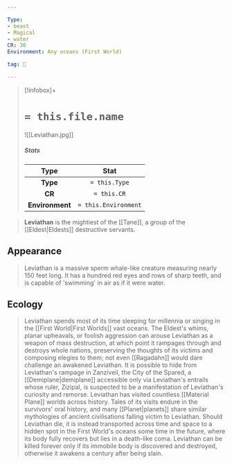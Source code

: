 ```yaml
---

Type:
- beast
- Magical
- water
CR: 30
Environment: Any oceans (First World)

tag: 👹

---
```


> [!infobox]+
> #  `= this.file.name`
> ![[Leviathan.jpg]]
> ##### Stats
> Type | Stat |
> :---:|:---:|
> **Type** | `= this.Type` |
> **CR** | `= this.CR` |
> **Environment** | `= this.Environment` |



> **Leviathan** is the mightiest of the [[Tane]], a group of the [[Eldest|Eldests]] destructive servants.


## Appearance

> Leviathan is a massive sperm whale-like creature measuring nearly 150 feet long. It has a hundred red eyes and rows of sharp teeth, and is capable of 'swimming' in air as if it were water.


## Ecology

> Leviathan spends most of its time sleeping for millennia or singing in the [[First World|First Worlds]] vast oceans. The Eldest's whims, planar upheavals, or foolish aggression can arouse Leviathan as a weapon of mass destruction, at which point it rampages through and destroys whole nations, preserving the thoughts of its victims and composing elegies to them; not even [[Ragadahn]] would dare challenge an awakened Leviathan. It is possible to hide from Leviathan's rampage in Zanziveil, the City of the Spared, a [[Demiplane|demiplane]] accessible only via Leviathan's entrails whose ruler, Zizipal, is suspected to be a manifestation of Leviathan's curiosity and remorse.
> Leviathan has visited countless [[Material Plane]] worlds across history. Tales of its visits endure in the survivors' oral history, and many [[Planet|planets]] share similar mythologies of ancient civilisations falling victim to Leviathan.
> Should Leviathan die, it is instead transported across time and space to a hidden spot in the First World's oceans some time in the future, where its body fully recovers but lies in a death-like coma. Leviathan can be killed forever only if its immobile body is discovered and destroyed, otherwise it awakens a century after being slain.







